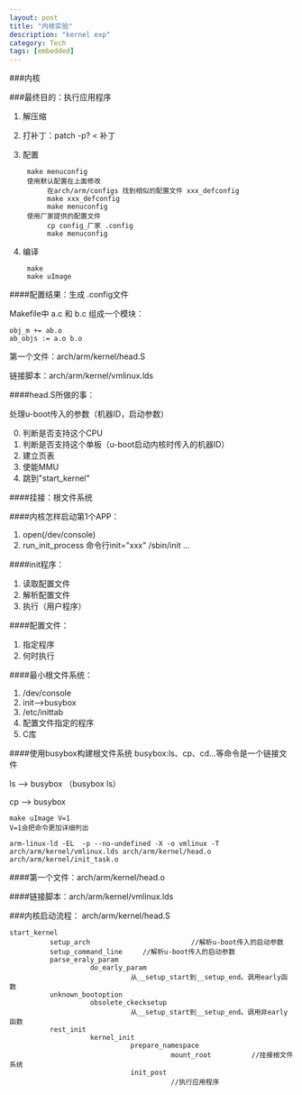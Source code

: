 ```yaml
---
layout: post
title: "内核实验"
description: "kernel exp"
category: Tech
tags: [embedded]
---
```



###内核

###最终目的：执行应用程序

1. 解压缩
2. 打补丁：patch -p? < 补丁
3. 配置

	```
     make menuconfig
     使用默认配置在上面修改
          在arch/arm/configs 找到相似的配置文件 xxx_defconfig
          make xxx_defconfig
          make menuconfig
     使用厂家提供的配置文件
          cp config_厂家 .config
          make menuconfig
	```

4. 编译

	```
     make
     make uImage
	```

####配置结果：生成 .config文件

Makefile中
a.c 和 b.c 组成一个模块：

```
obj_m += ab.o
ab_objs := a.o b.o
```

第一个文件：arch/arm/kernel/head.S

链接脚本：arch/arm/kernel/vmlinux.lds

####head.S所做的事：

处理u-boot传入的参数（机器ID，启动参数）

0. 判断是否支持这个CPU
1. 判断是否支持这个单板（u-boot启动内核时传入的机器ID）
2. 建立页表
3. 使能MMU
4. 跳到"start_kernel"

####挂接：根文件系统

####内核怎样启动第1个APP：
1. open(/dev/console)
2. run_init_process
     命令行init="xxx"
     /sbin/init
     ...

####init程序：
1. 读取配置文件
2. 解析配置文件
3. 执行（用户程序）

####配置文件：
1. 指定程序
2. 何时执行

####最小根文件系统：
1. /dev/console
2. init-->busybox
3. /etc/inittab
4. 配置文件指定的程序
5. C库

####使用busybox构建根文件系统
busybox:ls、cp、cd...等命令是一个链接文件

ls --> busybox （busybox ls）

cp --> busybox


```
make uImage V=1
V=1会把命令更加详细列出
```

```
arm-linux-ld -EL  -p --no-undefined -X -o vmlinux -T arch/arm/kernel/vmlinux.lds arch/arm/kernel/head.o arch/arm/kernel/init_task.o
```

####第一个文件：arch/arm/kernel/head.o

####链接脚本：arch/arm/kernel/vmlinux.lds

###内核启动流程：
arch/arm/kernel/head.S

```
start_kernel
          setup_arch                         //解析u-boot传入的启动参数
          setup_command_line     //解析u-boot传入的启动参数
          parse_eraly_param
                    do_early_param
                              从__setup_start到__setup_end。调用early函数
          unknown_bootoption
                    obsolete_ckecksetup
                              从__setup_start到__setup_end。调用非early函数
          rest_init
                    kernel_init
                              prepare_namespace
                                        mount_root          //挂接根文件系统
                              init_post
                                        //执行应用程序
                                       
```
